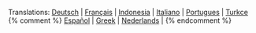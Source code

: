 Translations: 
[Deutsch](/misc/denew2irc.html) |
[Français](/misc/frnew2irc.html) |
[Indonesia](/misc/idnew2irc.html) |
[Italiano](/misc/itnew2irc.html) |
[Portugues](/misc/ptnew2irc.html) |
[Turkce](/misc/trnew2irc.html)
{% comment %}
[Español](/misc/esnew2irc.html) |
[Greek](/misc/grnew2irc.html) |
[Nederlands](/misc/nlnew2irc.html) |
{% endcomment %}
